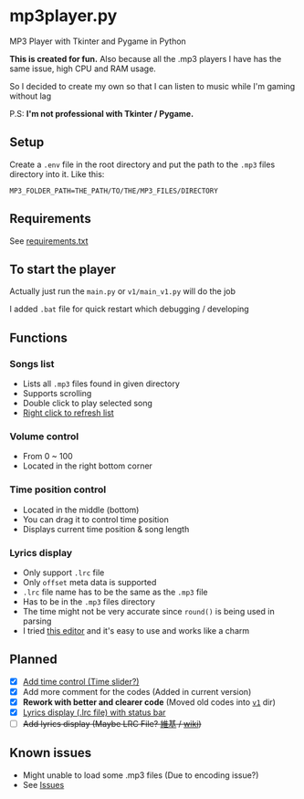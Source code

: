 # mp3player.py
MP3 Player with Tkinter and Pygame in Python

**This is created for fun.** Also because all the .mp3 players I have has the same issue, high CPU and RAM usage.

So I decided to create my own so that I can listen to music while I'm gaming without lag

P.S: **I'm not professional with Tkinter / Pygame.**

## Setup
Create a `.env` file in the root directory and put the path to the `.mp3` files directory into it. Like this:
```
MP3_FOLDER_PATH=THE_PATH/TO/THE/MP3_FILES/DIRECTORY
```

## Requirements

See [requirements.txt](./requirements.txt)

## To start the player

Actually just run the `main.py` or `v1/main_v1.py` will do the job

I added `.bat` file for quick restart which debugging / developing

## Functions

### Songs list
* Lists all `.mp3` files found in given directory
* Supports scrolling
* Double click to play selected song
* [Right click to refresh list](https://github.com/ManHinnn0509/mp3player.py/commit/3f896194fb64d67dd0d8d6dd19004799a69aa0c8)

### Volume control
* From 0 ~ 100
* Located in the right bottom corner

### Time position control
* Located in the middle (bottom)
* You can drag it to control time position
* Displays current time position & song length

### Lyrics display
* Only support `.lrc` file
* Only `offset` meta data is supported
* `.lrc` file name has to be the same as the `.mp3` file
* Has to be in the `.mp3` files directory
* The time might not be very accurate since `round()` is being used in parsing
* I tried [this editor](https://lrc-maker.github.io/) and it's easy to use and works like a charm

## Planned

* [x] [Add time control (Time slider?)](https://github.com/ManHinnn0509/mp3player.py/commit/6ec3a412478984309697aeb6518540c91b4c5288)
* [x] Add more comment for the codes (Added in current version)
* [x] **Rework with better and clearer code** (Moved old codes into [`v1`](./v1) dir)
* [x] [Lyrics display (.lrc file) with status bar](https://github.com/ManHinnn0509/mp3player.py/commit/ef7008d8f7ee91b4f41f9165b0ad2e7c76c3995d)
* [ ] ~~Add lyrics display (Maybe LRC File? [維基][zh_wiki_lrc] / [wiki][en_wiki_lrc])~~

## Known issues

* Might unable to load some .mp3 files (Due to encoding issue?)
* See [Issues][issues]

[issues]: https://github.com/ManHinnn0509/mp3player.py/issues

[zh_wiki_lrc]: https://zh.wikipedia.org/wiki/LRC%E6%A0%BC%E5%BC%8F
[en_wiki_lrc]: https://en.wikipedia.org/wiki/LRC_%28file_format%29